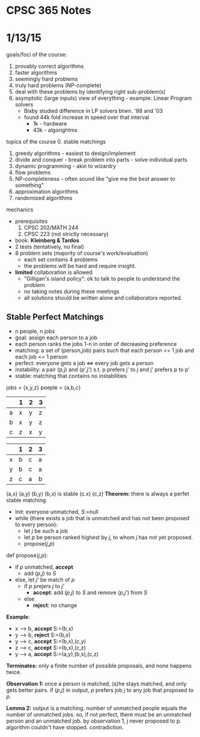 __CPSC 365 Notes__
==================

1/13/15
=======
goals/foci of the course:
  1. provably correct algorithms
  2. faster algorithms
  3. seemingly hard problems
  4. truly hard problems (NP-complete)
  5. deal with these problems by identifying right sub-problem(s)
  6. asymptotic (large inputs) view of everything
    - example: Linear Program solvers
        + Bixby studied difference in LP solvers btwn. '88 and '03
        + found 44k fold increase in speed over that interval
            * 1k - hardware
            * 43k - algorightms

topics of the course
  0. stable matchings 
  1. greedy algorithms
    - easiest to design/implement
  2. divide and conquer
    - break problem into parts
    - solve individual parts
  3. dynamic programming
    - akin to wizardry
  4. flow problems
  5. NP-completeness
    - often sound like "give me the *best* answer to something"
  6. approximation algorithms
  7. randomized algorithms

mechanics
  - prerequisites
    1. CPSC 202/MATH 244
    2. CPSC 223 (not strictly necessary)
  - book: __Kleinberg & Tardos__
  - 2 tests (tentatively, no final)
  - 8 problem sets (majority of course's work/evaluation)
      + each set contains 4 problems
      + the problems will be hard and require insight.
  - __limited__ collaboration is allowed
      + "Gilligan's island policy": ok to talk to people to understand the problem
      + no taking notes during these meetings
      + all solutions should be written alone and collaborators reported.

Stable Perfect Matchings
------------------------
- n people, n jobs
- goal: assign each person to a job
- each person ranks the jobs 1-n in order of decreasing preference
- matching: a set of (person,job) pairs such that each person <= 1 job and each job <= 1 person
- perfect: everyone gets a job <=> every job gets a person
- instability: a pair (p,j) and (p',j') s.t. p prefers j' to j and j' prefers p to p'
- stable: matching that contains no instabilities

jobs = {x,y,z}
poeple = {a,b,c}

|    |1  |2  |3  |
|----|---|---|---|
|a   |x  |y  |z  |
|b   |x  |y  |z  |
|c   |z  |x  |y  |

|    |1  |2  |3  |
|----|---|---|---|
|x   |b  |c  |a  |
|y   |b  |c  |a  |
|z   |c  |a  |b  |

(a,x)       (a,y)
(b,y)       (b,x) is stable
(c.x)       (c,z)
__Theorem:__ there is always a perfet stable matching

- Init: everyone unmatched, *S*:=null
- while (there exists a job that is unmatched and has not been proposed to every person):
  + let *j* be such a job
  + let *p* be person ranked highest by *j*, to whom *j* has not yet proposed.
  + propose(*j*,*p*)


def propose(*j*,*p*):
  - if *p* unmatched, __accept__
      + add (*p*,*j*) to *S*
  - else, let *j'* be match of *p*
      + if *p* prejers *j* to *j'*
          * __accept__: add (*p*,*j*) to *S* and remove (*p*,*j'*) from *S*
      + else
          * __reject__: no change

__Example__:
  - x --> b, __accept__     S:=(b,x)
  - y --> b, __reject__     S:=(b,x)
  - y --> c, __accept__     S:=(b,x),(c,y)
  - z --> c, __accept__     S:=(b,x),(c,z)
  - y --> a, __accept__     S:=(a,y),(b,x),(c,z)

__Terminates:__ only a finite number of possible proposals, and none happens twice.

__Observation 1:__ once a person is matched, (s)he stays matched, and only gets better pairs. if (*p*,*j*) in output, *p* prefers job *j* to any job that proposed to *p*.

__Lemma 2:__ output is a matching. number of unmatched people equals the number of unmatched jobs. so, if not perfect, there must be an unmatched person and an unmatched job. by observation 1, j never proposed to p. algorithm couldn't have stopped. contradiction.

